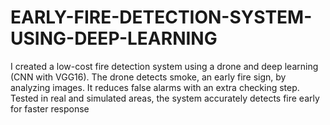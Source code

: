 # EARLY-FIRE-DETECTION-SYSTEM-USING-DEEP-LEARNING
I created a low-cost fire detection system using a drone and deep learning (CNN with VGG16). The drone detects smoke, an early fire sign, by analyzing images. It reduces false alarms with an extra checking step. Tested in real and simulated areas, the system accurately detects fire early for faster response
